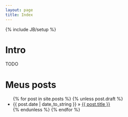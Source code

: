```yaml
---
layout: page
title: Index
---
```

{% include JB/setup %}

# Intro

TODO

# Meus posts

<ul class="posts">
  {% for post in site.posts %}
	  {% unless post.draft %}
	    <li><span>{{ post.date | date_to_string }}</span> &raquo; <a href="{{ BASE_PATH }}{{ post.url }}">{{ post.title }}</a></li>
	  {% endunless %}
  {% endfor %}
</ul>
